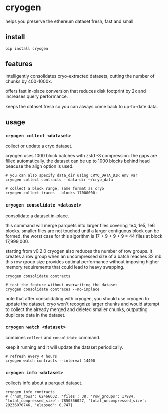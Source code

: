 # cryogen

helps you preserve the ethereum dataset fresh, fast and small

## install

```shell
pip install cryogen
```

## features

intelligently consolidates cryo-extracted datasets, cutting the number of chunks by 400-1000x.

offers fast in-place conversion that reduces disk footprint by 2x and increases query performance.

keeps the dataset fresh so you can always come back to up-to-date data.

## usage

### `cryogen collect <dataset>`

collect or update a cryo dataset.

cryogen uses 1000 block batches with zstd -3 compression. the gaps are filled automatically. the dataset can be up to 1000 blocks behind head beacuse the align option is used.

```shell
# you can also specify data_dir using CRYO_DATA_DIR env var
cryogen collect contracts --data-dir ~/cryo_data

# collect a block range, same format as cryo
cryogen collect traces --blocks 17000000:
```

### `cryogen consolidate <dataset>`

consolidate a dataset in-place.

this command will merge parquets into larger files covering 1e4, 1e5, 1e6 blocks. smaller files are not touched until a larger contiguous block can be formed. the worst case for this algorithm is 17 + 9 + 9 + 9 = 44 files at block 17,999,000.

starting from v0.2.0 cryogen also reduces the number of row groups. it creates a row group when an uncompressed size of a batch reaches 32 mb. this row group size provides optimal performance without imposing higher memory requirements that could lead to heavy swapping.

```shell
cryogen consolidate contracts

# test the feature without overwriting the dataset
cryogen consolidate contraces --no-inplace
```

note that after consolidating with cryogen, you should use cryogen to update the dataset. cryo won't recognize larger chunks and would attempt to collect the already merged and deleted smaller chunks, outputting duplicate data in the dataset.

### `cryogen watch <dataset>`

combines `collect` and `consolidate` command.

keep it running and it will update the dataset periodically.

```shell
# refresh every 4 hours
cryogen watch contracts --interval 14400
```

### `cryogen info <dataset>`

collects info about a parquet dataset.

```shell
cryogen info contracts
# {'num_rows': 62466632, 'files': 38, 'row_groups': 17984, 'total_compressed_size': 7850356027, 'total_uncompressed_size': 29236070746, 'elapsed': 0.747}
```
